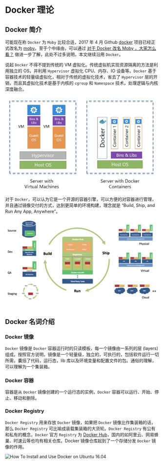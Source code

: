 # Docker 理论

## Docker 简介

可能现在称 `Docker` 为 `Moby` 比较合适，2017 年 4 月 Github [docker](https://github.com/docker/docker) 项目已经正式改名为 [moby](https://github.com/moby/moby)。至于个中缘由，可以通过 [对于 Docker 改名 Moby ，大家怎么看？](https://www.zhihu.com/question/58805021) 做进一步了解，此处不过多说明，本文继续沿用 `Docker`。

说起 `Docker` 不得不提到传统的 VM 虚拟化。传统虚拟机实现资源隔离的方法是利用独立的 OS，并利用 `Hypervisor` 虚拟化 CPU、内存、IO 设备等。`Docker` 基于容器技术的轻量级虚拟化，相对于传统的虚拟化技术，省去了 `Hypervisor` 层的开销，而且其虚拟化技术是基于内核的 `cgroup` 和 `Namespace` 技术，处理逻辑与内核深度融合。

![Docker vs VM](images/docker-vs-vm.png)

对于 `Docker`，可以认为它是一个开源的容器引擎，可以方便的对容器进行管理，并且通过镜像交付的方式，达到更简单的环境构建，理念就是 “Build, Ship, and Run Any App, Anywhere”。

![Docker run build ship](images/docker-build-ship.png)

## Docker 名词介绍

### Docker 镜像

`Docker` 镜像是 `Docker` 容器运行时的只读模板，每一个镜像由一系列的层 (layers) 组成。按照官方说明，镜像是一个轻量级，独立的，可执行的，包括软件运行一切所需，囊括了代码，运行态，lib 库以及环境变量和配置文件的包。通俗的理解，可以理解为一个集装箱。

### Docker 容器

容器是从 `Docker` 镜像创建的一个运行态的实例，`Docker` 容器可以运行、开始、停止、移动和删除。

### Docker Registry

`Docker Registry` 用来存放 `Docker` 镜像，如果把 `Docker` 镜像比作集装箱的话，那么 `Docker Registry` 可比喻成装载集装箱的大货轮。`Docker Registry` 有公有和私有的概念，`Docker` 官方 `Registry` 为 [Docker Hub](https://hub.docker.com)，国内的如阿里云、网易蜂巢、时速云等也均有相关仓库。Docker 镜像仓库起到了一个存储分发 `Docker` 镜像的作用。

![How To Install and Use Docker on Ubuntu 16.04](https://community-cdn-digitalocean-com.global.ssl.fastly.net/assets/tutorials/images/large/Docker_Install_mostov_twitter-_-facebook-2.png?1481222610)
